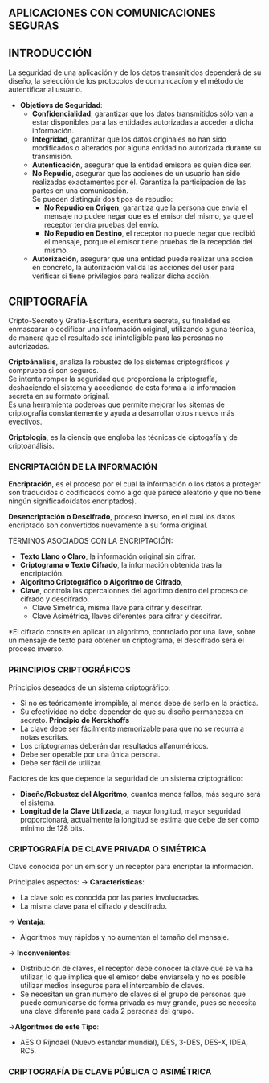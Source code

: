 ## APLICACIONES CON COMUNICACIONES SEGURAS
## INTRODUCCIÓN
La seguridad de una aplicación y de los datos transmitidos dependerá de su diseño, la selección de los protocolos de comunicacíon y el método de autentificar al usuario.
  
* **Objetiovs de Seguridad**:
  * **Confidencialidad**, garantizar que los datos transmitidos sólo van a estar disponibles para las entidades autorizadas a acceder a dicha información.
  * **Integridad**, garantizar que los datos originales no han sido modificados o alterados por alguna entidad no autorizada durante su transmisión.
  * **Autenticación**, asegurar que la entidad emisora es quien dice ser.
  * **No Repudio**, asegurar que las acciones de un usuario han sido realizadas exactamentes por él. Garantiza la participación de las partes en una comunicación.  
  Se pueden distinguir dos tipos de repudio:
    * **No Repudio en Origen**, garantiza que la persona que envia el mensaje no pudee negar que es el emisor del mismo, ya que el receptor tendra pruebas del envío.
    * **No Repudio en Destino**, el receptor no puede negar que recibió el mensaje, porque el emisor tiene pruebas de la recepción del mismo.
  * **Autorización**, asegurar que una entidad puede realizar una acción en concreto, la autorización valida las acciones del user para verificar si tiene privilegios para realizar dicha acción.
 

## CRIPTOGRAFÍA
Cripto-Secreto y Grafia-Escritura, escritura secreta, su finalidad es enmascarar o codificar una información original, utilizando alguna técnica, de manera que el resultado sea ininteligible para las perosnas no autorizadas.
  
**Criptoánalisis**, analiza la robustez de los sistemas criptográficos y comprueba si son seguros.  
Se intenta romper la seguridad que proporciona la criptografía, deshaciendo el sistema y accediendo de esta forma a la información secreta en su formato original.  
Es una herramienta poderoas que permite mejorar los sitemas de criptografía constantemente y ayuda a desarrollar otros nuevos más evectivos.  
  
**Criptologia**, es la ciencia que engloba las técnicas de ciptogafía y de criptoanálisis.
  
### ENCRIPTACIÓN DE LA INFORMACIÓN
**Encriptación**, es el proceso por el cual la información o los datos a proteger son traducidos o codificados como algo que parece aleatorio y que no tiene ningún significado(datos encriptados).
  
**Desencriptación o Descifrado**, proceso inverso, en el cual los datos encriptado son convertidos nuevamente a su forma original.
  
TERMINOS ASOCIADOS CON LA ENCRIPTACIÓN:
  - **Texto Llano o Claro**, la información original sin cifrar.
  - **Criptograma o Texto Cifrado**, la información obtenida tras la encriptación.
  - **Algoritmo Criptográfico o Algoritmo de Cifrado**,
  - **Clave**, controla las opercaionnes del agoritmo dentro del proceso de cifrado y descifrado.
    - Clave Simétrica, misma llave para cifrar y descifrar.
    - Clave Asimétrica, llaves diferentes para cifrar y descifrar.
  
*El cifrado consite en aplicar un algoritmo, controlado por una llave, sobre un mensaje de texto para obtener un criptograma, el descifrado será el proceso inverso.


### PRINCIPIOS CRIPTOGRÁFICOS
Principios deseados de un sistema criptográfico:
  - Si no es teóricamente irrompible, al menos debe de serlo en la práctica.
  - Su efectividad no debe depender de que su diseño permanezca en secreto. **Principio de Kerckhoffs**
  - La clave debe ser fácilmente memorizable para que no se recurra a notas escritas.
  - Los criptogramas deberán dar resultados alfanuméricos.
  - Debe ser operable por una única persona.
  - Debe ser fácil de utilizar.
  
Factores de los que depende la seguridad de un sistema criptográfico:
  - **Diseño/Robustez del Algoritmo**, cuantos menos fallos, más seguro será el sistema.
  - **Longitud de la Clave Utilizada**, a mayor longitud, mayor seguridad proporcionará, actualmente la longitud se estima que debe de ser como mínimo de 128 bits.

   
### CRIPTOGRAFÍA DE CLAVE PRIVADA O SIMÉTRICA
Clave conocida por un emisor y un receptor para encriptar la información.
  
Principales aspectos:
-> **Características**:
  - La clave solo es conocida por las partes involucradas.
  - La misma clave para el cifrado y descifrado.
    
-> **Ventaja**:
  - Algoritmos muy rápidos y no aumentan el tamaño del mensaje.
    
-> **Inconvenientes**:
  - Distribución de claves, el receptor debe conocer la clave que se va ha utilizar, lo que implica que el emisor debe enviarsela y no es posible utilizar medios inseguros para el intercambio de claves.
  - Se necesitan un gran numero de claves si el grupo de personas que puede comunicarse de forma privada es muy grande, pues se necesita una clave diferente para cada 2 personas del grupo.
    
->**Algoritmos de este Tipo**:
  - AES O Rijndael (Nuevo estandar mundial), DES, 3-DES, DES-X, IDEA, RC5.


### CRIPTOGRAFÍA DE CLAVE PÚBLICA O ASIMÉTRICA





































